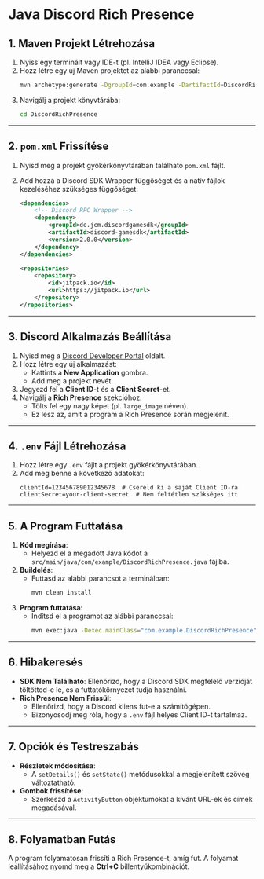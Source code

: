 # Java Discord Rich Presence 

## **1. Maven Projekt Létrehozása**
1. Nyiss egy terminált vagy IDE-t (pl. IntelliJ IDEA vagy Eclipse).
2. Hozz létre egy új Maven projektet az alábbi paranccsal:
   ```bash
   mvn archetype:generate -DgroupId=com.example -DartifactId=DiscordRichPresence -DarchetypeArtifactId=maven-archetype-quickstart -DinteractiveMode=false
   ```
3. Navigálj a projekt könyvtárába:
   ```bash
   cd DiscordRichPresence
   ```

---

## **2. `pom.xml` Frissítése**
1. Nyisd meg a projekt gyökérkönyvtárában található `pom.xml` fájlt.
2. Add hozzá a Discord SDK Wrapper függőséget és a natív fájlok kezeléséhez szükséges függőséget:

   ```xml
   <dependencies>
       <!-- Discord RPC Wrapper -->
       <dependency>
           <groupId>de.jcm.discordgamesdk</groupId>
           <artifactId>discord-gamesdk</artifactId>
           <version>2.0.0</version>
       </dependency>
   </dependencies>

   <repositories>
       <repository>
           <id>jitpack.io</id>
           <url>https://jitpack.io</url>
       </repository>
   </repositories>
   ```

---

## **3. Discord Alkalmazás Beállítása**
1. Nyisd meg a [Discord Developer Portal](https://discord.com/developers/applications) oldalt.
2. Hozz létre egy új alkalmazást:
    - Kattints a **New Application** gombra.
    - Add meg a projekt nevét.
3. Jegyezd fel a **Client ID**-t és a **Client Secret**-et.
4. Navigálj a **Rich Presence** szekcióhoz:
    - Tölts fel egy nagy képet (pl. `large_image` néven).
    - Ez lesz az, amit a program a Rich Presence során megjelenít.

---

## **4. `.env` Fájl Létrehozása**
1. Hozz létre egy `.env` fájlt a projekt gyökérkönyvtárában.
2. Add meg benne a következő adatokat:
   ```
   clientId=123456789012345678  # Cseréld ki a saját Client ID-ra
   clientSecret=your-client-secret  # Nem feltétlen szükséges itt
   ```

---

## **5. A Program Futtatása**
1. **Kód megírása**:
    - Helyezd el a megadott Java kódot a `src/main/java/com/example/DiscordRichPresence.java` fájlba.
2. **Buildelés**:
    - Futtasd az alábbi parancsot a terminálban:
      ```bash
      mvn clean install
      ```
3. **Program futtatása**:
    - Indítsd el a programot az alábbi paranccsal:
      ```bash
      mvn exec:java -Dexec.mainClass="com.example.DiscordRichPresence"
      ```

---

## **6. Hibakeresés**
- **SDK Nem Található**: Ellenőrizd, hogy a Discord SDK megfelelő verzióját töltötted-e le, és a futtatókörnyezet tudja használni.
- **Rich Presence Nem Frissül**:
    - Ellenőrizd, hogy a Discord kliens fut-e a számítógépen.
    - Bizonyosodj meg róla, hogy a `.env` fájl helyes Client ID-t tartalmaz.

---

## **7. Opciók és Testreszabás**
- **Részletek módosítása**:
    - A `setDetails()` és `setState()` metódusokkal a megjelenített szöveg változtatható.
- **Gombok frissítése**:
    - Szerkeszd a `ActivityButton` objektumokat a kívánt URL-ek és címek megadásával.

---

## **8. Folyamatban Futás**
A program folyamatosan frissíti a Rich Presence-t, amíg fut. A folyamat leállításához nyomd meg a **Ctrl+C** billentyűkombinációt.

